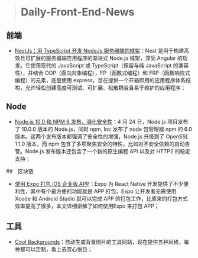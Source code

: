 
> # Daily-Front-End-News

## 前端

- [NestJs：用 TypeScript 开发 NodeJs 服务器端的框架](https://www.codementor.io/samueleresca/server-side-architecture-with-node-and-typescript-using-nest-jazqpf6db)：Nest 是用于构建高效且可扩展的服务器端应用程序的渐进式 Node.js 框架，深受 Angular 的启发。它使用现代的 JavaScript 或 TypeScript（保留与纯 JavaScript 的兼容性），并结合 OOP（面向对象编程），FP（函数式编程）和 FRP（函数响应式编程）的元素，底层使用 express，旨在提供一个开箱即用的应用程序体系结构，允许轻松创建高度可测试、可扩展、松散耦合且易于维护的应用程序；

## Node

- [Node.js 10.0 和 NPM 6 发布，强化安全性](http://www.infoq.com/cn/news/2018/05/node-10-npm-6-released-security)：4 月 24 日，Node.js 项目发布了 10.0.0 版本的 Node.js，同时 npm, Inc 发布了 node 包管理器 npm 的 6.0 版本。这两个发布版本都强调了安全性的增强，Node.js 升级到了 OpenSSL 1.1.0 版本，而 npm 包含了多项聚焦安全的特性，比如对不安全依赖的自动告警。Node.js 发布版本还包含了一个新的原生编程 API 以及对 HTTP2 的稳定支持；

##　区块链

- [使用 Expo 打包 iOS 企业版 APP](http://suo.im/5bNZ4d)：Expo 为 React Native 开发提供了不少便利性，其中有个最方便的功能就是 APP 打包，Expo 让开发者无需使用 Xcode 和 Android Studio 就可以完成 APP 的打包工作，比原来的打包方式效率提高了很多，本文详细讲解了如何使用Expo 来打包 APP；

## 工具

- [Cool Backgrounds](https://coolbackgrounds.io/)：自动生成背景图片的工具网站，现在提供五种风格，每种都可以定制，看上去赏心悦目；